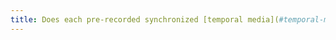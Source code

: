 ```yaml
---
title: Does each pre-recorded synchronized [temporal media](#temporal-media-type-sound-video-and-synchronize) have, if necessary, [synchronized subtitles](#synchronized-subtitles -multimedia-object) (except special cases)?
---
```

